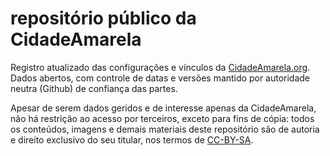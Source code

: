 # repositório público da CidadeAmarela

Registro atualizado das configurações e vínculos da [CidadeAmarela.org](http://cidadeamarela.org/). Dados abertos, com controle de datas e versões mantido por autoridade neutra (Github) de confiança das partes.

Apesar de serem dados geridos e de interesse apenas da CidadeAmarela, não há restrição ao acesso por terceiros, exceto para fins de cópia: todos os conteúdos, imagens e demais materiais deste repositório são de autoria e direito exclusivo do seu titular, nos termos de [CC-BY-SA](https://creativecommons.org/licenses/by-sa/3.0/deed.pt_BR).



